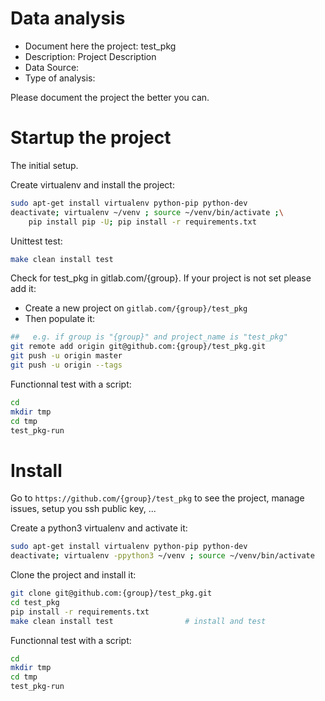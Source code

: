 # Data analysis
- Document here the project: test_pkg
- Description: Project Description
- Data Source:
- Type of analysis:

Please document the project the better you can.

# Startup the project

The initial setup.

Create virtualenv and install the project:
```bash
sudo apt-get install virtualenv python-pip python-dev
deactivate; virtualenv ~/venv ; source ~/venv/bin/activate ;\
    pip install pip -U; pip install -r requirements.txt
```

Unittest test:
```bash
make clean install test
```

Check for test_pkg in gitlab.com/{group}.
If your project is not set please add it:

- Create a new project on `gitlab.com/{group}/test_pkg`
- Then populate it:

```bash
##   e.g. if group is "{group}" and project_name is "test_pkg"
git remote add origin git@github.com:{group}/test_pkg.git
git push -u origin master
git push -u origin --tags
```

Functionnal test with a script:

```bash
cd
mkdir tmp
cd tmp
test_pkg-run
```

# Install

Go to `https://github.com/{group}/test_pkg` to see the project, manage issues,
setup you ssh public key, ...

Create a python3 virtualenv and activate it:

```bash
sudo apt-get install virtualenv python-pip python-dev
deactivate; virtualenv -ppython3 ~/venv ; source ~/venv/bin/activate
```

Clone the project and install it:

```bash
git clone git@github.com:{group}/test_pkg.git
cd test_pkg
pip install -r requirements.txt
make clean install test                # install and test
```
Functionnal test with a script:

```bash
cd
mkdir tmp
cd tmp
test_pkg-run
```
